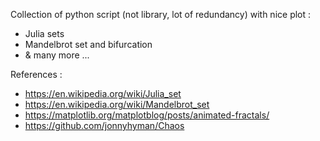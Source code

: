 Collection of python script (not library, lot of redundancy) with nice plot :

- Julia sets
- Mandelbrot set and bifurcation
- & many more ...




References : 
- https://en.wikipedia.org/wiki/Julia_set
- https://en.wikipedia.org/wiki/Mandelbrot_set
- https://matplotlib.org/matplotblog/posts/animated-fractals/
- https://github.com/jonnyhyman/Chaos
